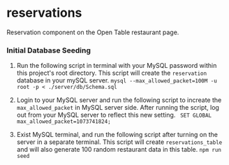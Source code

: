 # reservations
Reservation component on the Open Table restaurant page. 


### Initial Database Seeding

1. Run the following script in terminal with your MySQL password within this project's root directory. This script will create the `reservation` database in your mySQL server. 
    `mysql --max_allowed_packet=100M -u root -p < ./server/db/Schema.sql`

2. Login to your MySQL server and run the following script to increate the `max_allowed_packet` in MySQL server side. After running the script, log out from your MySQL server to reflect this new setting. 
    ` SET GLOBAL max_allowed_packet=1073741824;` 

3. Exist MySQL terminal, and run the following script after turning on the server in a separate terminal. This script will create `reservations_table` and will also generate 100 random restaurant data in this table.
    `npm run seed`